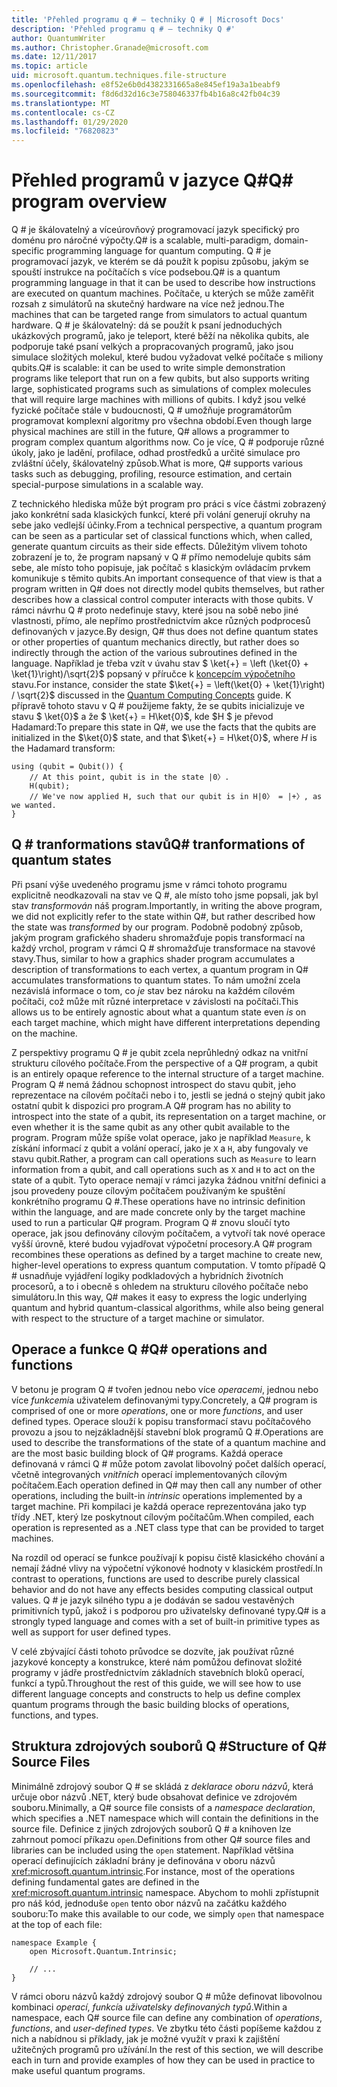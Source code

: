 ```yaml
---
title: 'Přehled programu q # – techniky Q # | Microsoft Docs'
description: 'Přehled programu q # – techniky Q #'
author: QuantumWriter
ms.author: Christopher.Granade@microsoft.com
ms.date: 12/11/2017
ms.topic: article
uid: microsoft.quantum.techniques.file-structure
ms.openlocfilehash: e8f52e6b0d4382331665a8e845ef19a3a1beabf9
ms.sourcegitcommit: f8d6d32d16c3e758046337fb4b16a8c42fb04c39
ms.translationtype: MT
ms.contentlocale: cs-CZ
ms.lasthandoff: 01/29/2020
ms.locfileid: "76820823"
---
```

# <a name="q-program-overview"></a><span data-ttu-id="5fdcd-103">Přehled programů v jazyce Q#</span><span class="sxs-lookup"><span data-stu-id="5fdcd-103">Q# program overview</span></span>

<span data-ttu-id="5fdcd-104">Q # je škálovatelný a víceúrovňový programovací jazyk specifický pro doménu pro náročné výpočty.</span><span class="sxs-lookup"><span data-stu-id="5fdcd-104">Q# is a scalable, multi-paradigm, domain-specific programming language for quantum computing.</span></span> <span data-ttu-id="5fdcd-105">Q # je programovací jazyk, ve kterém se dá použít k popisu způsobu, jakým se spouští instrukce na počítačích s více podsebou.</span><span class="sxs-lookup"><span data-stu-id="5fdcd-105">Q# is a quantum programming language in that it can be used to describe how instructions are executed on quantum machines.</span></span> <span data-ttu-id="5fdcd-106">Počítače, u kterých se může zaměřit rozsah z simulátorů na skutečný hardware na více než jednou.</span><span class="sxs-lookup"><span data-stu-id="5fdcd-106">The machines that can be targeted range from simulators to actual quantum hardware.</span></span> <span data-ttu-id="5fdcd-107">Q # je škálovatelný: dá se použít k psaní jednoduchých ukázkových programů, jako je teleport, které běží na několika qubits, ale podporuje také psaní velkých a propracovaných programů, jako jsou simulace složitých molekul, které budou vyžadovat velké počítače s miliony qubits.</span><span class="sxs-lookup"><span data-stu-id="5fdcd-107">Q# is scalable: it can be used to write simple demonstration programs like teleport that run on a few qubits, but also supports writing large, sophisticated programs such as simulations of complex molecules that will require large machines with millions of qubits.</span></span> <span data-ttu-id="5fdcd-108">I když jsou velké fyzické počítače stále v budoucnosti, Q # umožňuje programátorům programovat komplexní algoritmy pro všechna období.</span><span class="sxs-lookup"><span data-stu-id="5fdcd-108">Even though large physical machines are still in the future, Q# allows a programmer to program complex quantum algorithms now.</span></span> <span data-ttu-id="5fdcd-109">Co je více, Q # podporuje různé úkoly, jako je ladění, profilace, odhad prostředků a určité simulace pro zvláštní účely, škálovatelný způsob.</span><span class="sxs-lookup"><span data-stu-id="5fdcd-109">What is more, Q# supports various tasks such as debugging, profiling, resource estimation, and certain special-purpose simulations in a scalable way.</span></span> 

<span data-ttu-id="5fdcd-110">Z technického hlediska může být program pro práci s více částmi zobrazený jako konkrétní sada klasických funkcí, které při volání generují okruhy na sebe jako vedlejší účinky.</span><span class="sxs-lookup"><span data-stu-id="5fdcd-110">From a technical perspective, a quantum program can be seen as a particular set of classical functions which, when called, generate quantum circuits as their side effects.</span></span> <span data-ttu-id="5fdcd-111">Důležitým vlivem tohoto zobrazení je to, že program napsaný v Q # přímo nemodeluje qubits sám sebe, ale místo toho popisuje, jak počítač s klasickým ovládacím prvkem komunikuje s těmito qubits.</span><span class="sxs-lookup"><span data-stu-id="5fdcd-111">An important consequence of that view is that a program written in Q# does not directly model qubits themselves, but rather describes how a classical control computer interacts with those qubits.</span></span>
<span data-ttu-id="5fdcd-112">V rámci návrhu Q # proto nedefinuje stavy, které jsou na sobě nebo jiné vlastnosti, přímo, ale nepřímo prostřednictvím akce různých podprocesů definovaných v jazyce.</span><span class="sxs-lookup"><span data-stu-id="5fdcd-112">By design, Q# thus does not define quantum states or other properties of quantum mechanics directly, but rather does so indirectly through the action of the various subroutines defined in the language.</span></span>
<span data-ttu-id="5fdcd-113">Například je třeba vzít v úvahu stav $ \ket{+} = \left (\ket{0} + \ket{1}\right)/\sqrt{2}$ popsaný v příručce k [koncepcím výpočetního](xref:microsoft.quantum.concepts.intro) stavu.</span><span class="sxs-lookup"><span data-stu-id="5fdcd-113">For instance, consider the state $\ket{+} = \left(\ket{0} + \ket{1}\right) / \sqrt{2}$ discussed in the [Quantum Computing Concepts](xref:microsoft.quantum.concepts.intro) guide.</span></span>
<span data-ttu-id="5fdcd-114">K přípravě tohoto stavu v Q # použijeme fakty, že se qubits inicializuje ve stavu $ \ket{0}$ a že $ \ket{+} = H\ket{0}$, kde $H $ je převod Hadamard:</span><span class="sxs-lookup"><span data-stu-id="5fdcd-114">To prepare this state in Q#, we use the facts that the qubits are initialized in the $\ket{0}$ state, and that $\ket{+} = H\ket{0}$, where $H$ is the Hadamard transform:</span></span>

```qsharp
using (qubit = Qubit()) {
    // At this point, qubit is in the state |0〉.
    H(qubit);
    // We've now applied H, such that our qubit is in H|0〉 = |+〉, as we wanted.
}
```
## <a name="q-tranformations-of-quantum-states"></a><span data-ttu-id="5fdcd-115">Q # tranformations stavů</span><span class="sxs-lookup"><span data-stu-id="5fdcd-115">Q# tranformations of quantum states</span></span>

<span data-ttu-id="5fdcd-116">Při psaní výše uvedeného programu jsme v rámci tohoto programu explicitně neodkazovali na stav ve Q #, ale místo toho jsme popsali, jak byl stav *transformován* náš program.</span><span class="sxs-lookup"><span data-stu-id="5fdcd-116">Importantly, in writing the above program, we did not explicitly refer to the state within Q#, but rather described how the state was *transformed* by our program.</span></span>
<span data-ttu-id="5fdcd-117">Podobně podobný způsob, jakým program grafického shaderu shromažďuje popis transformací na každý vrchol, program v rámci Q # shromažďuje transformace na stavové stavy.</span><span class="sxs-lookup"><span data-stu-id="5fdcd-117">Thus, similar to how a graphics shader program accumulates a description of transformations to each vertex, a quantum program in Q# accumulates transformations to quantum states.</span></span>
<span data-ttu-id="5fdcd-118">To nám umožní zcela nezávislá informace o tom, co *je* stav bez nároku na každém cílovém počítači, což může mít různé interpretace v závislosti na počítači.</span><span class="sxs-lookup"><span data-stu-id="5fdcd-118">This allows us to be entirely agnostic about what a quantum state even *is* on each target machine, which might have different interpretations depending on the machine.</span></span> 

<span data-ttu-id="5fdcd-119">Z perspektivy programu Q # je qubit zcela neprůhledný odkaz na vnitřní strukturu cílového počítače.</span><span class="sxs-lookup"><span data-stu-id="5fdcd-119">From the perspective of a Q# program, a qubit is an entirely opaque reference to the internal structure of a target machine.</span></span>
<span data-ttu-id="5fdcd-120">Program Q # nemá žádnou schopnost introspect do stavu qubit, jeho reprezentace na cílovém počítači nebo i to, jestli se jedná o stejný qubit jako ostatní qubit k dispozici pro program.</span><span class="sxs-lookup"><span data-stu-id="5fdcd-120">A Q# program has no ability to introspect into the state of a qubit, its representation on a target machine, or even whether it is the same qubit as any other qubit available to the program.</span></span>
<span data-ttu-id="5fdcd-121">Program může spíše volat operace, jako je například `Measure`, k získání informací z qubit a volání operací, jako je `X` a `H`, aby fungovaly ve stavu qubit.</span><span class="sxs-lookup"><span data-stu-id="5fdcd-121">Rather, a program can call operations such as `Measure` to learn information from a qubit, and call operations such as `X` and `H` to act on the state of a qubit.</span></span>
<span data-ttu-id="5fdcd-122">Tyto operace nemají v rámci jazyka žádnou vnitřní definici a jsou provedeny pouze cílovým počítačem používaným ke spuštění konkrétního programu Q #.</span><span class="sxs-lookup"><span data-stu-id="5fdcd-122">These operations have no intrinsic definition within the language, and are made concrete only by the target machine used to run a particular Q# program.</span></span>
<span data-ttu-id="5fdcd-123">Program Q # znovu sloučí tyto operace, jak jsou definovány cílovým počítačem, a vytvoří tak nové operace vyšší úrovně, které budou vyjadřovat výpočetní procesory.</span><span class="sxs-lookup"><span data-stu-id="5fdcd-123">A Q# program recombines these operations as defined by a target machine to create new, higher-level operations to express quantum computation.</span></span>
<span data-ttu-id="5fdcd-124">V tomto případě Q # usnadňuje vyjádření logiky podkladových a hybridních životních procesorů, a to i obecně s ohledem na strukturu cílového počítače nebo simulátoru.</span><span class="sxs-lookup"><span data-stu-id="5fdcd-124">In this way, Q# makes it easy to express the logic underlying quantum and hybrid quantum-classical algorithms, while also being general with respect to the structure of a target machine or simulator.</span></span>

## <a name="q-operations-and-functions"></a><span data-ttu-id="5fdcd-125">Operace a funkce Q #</span><span class="sxs-lookup"><span data-stu-id="5fdcd-125">Q# operations and functions</span></span>

<span data-ttu-id="5fdcd-126">V betonu je program Q # tvořen jednou nebo více *operacemi*, jednou nebo více *funkcemi*a uživatelem definovanými typy.</span><span class="sxs-lookup"><span data-stu-id="5fdcd-126">Concretely, a Q# program is comprised of one or more *operations*, one or more *functions*, and user defined types.</span></span> <span data-ttu-id="5fdcd-127">Operace slouží k popisu transformací stavu počítačového provozu a jsou to nejzákladnější stavební blok programů Q #.</span><span class="sxs-lookup"><span data-stu-id="5fdcd-127">Operations are used to describe the transformations of the state of a quantum machine and are the most basic building block of Q# programs.</span></span> <span data-ttu-id="5fdcd-128">Každá operace definovaná v rámci Q # může potom zavolat libovolný počet dalších operací, včetně integrovaných *vnitřních* operací implementovaných cílovým počítačem.</span><span class="sxs-lookup"><span data-stu-id="5fdcd-128">Each operation defined in Q# may then call any number of other operations, including the built-in *intrinsic* operations implemented by a target machine.</span></span>
<span data-ttu-id="5fdcd-129">Při kompilaci je každá operace reprezentována jako typ třídy .NET, který lze poskytnout cílovým počítačům.</span><span class="sxs-lookup"><span data-stu-id="5fdcd-129">When compiled, each operation is represented as a .NET class type that can be provided to target machines.</span></span>

<span data-ttu-id="5fdcd-130">Na rozdíl od operací se funkce používají k popisu čistě klasického chování a nemají žádné vlivy na výpočetní výkonové hodnoty v klasickém prostředí.</span><span class="sxs-lookup"><span data-stu-id="5fdcd-130">In contrast to operations, functions are used to describe purely classical behavior and do not have any effects besides computing classical output values.</span></span> <span data-ttu-id="5fdcd-131">Q # je jazyk silného typu a je dodáván se sadou vestavěných primitivních typů, jakož i s podporou pro uživatelsky definované typy.</span><span class="sxs-lookup"><span data-stu-id="5fdcd-131">Q# is a strongly typed language and comes with a set of built-in primitive types as well as support for user defined types.</span></span> 

<span data-ttu-id="5fdcd-132">V celé zbývající části tohoto průvodce se dozvíte, jak používat různé jazykové koncepty a konstrukce, které nám pomůžou definovat složité programy v jádře prostřednictvím základních stavebních bloků operací, funkcí a typů.</span><span class="sxs-lookup"><span data-stu-id="5fdcd-132">Throughout the rest of this guide, we will see how to use different language concepts and constructs to help us define complex quantum programs through the basic building blocks of operations, functions, and types.</span></span> 

## <a name="structure-of-q-source-files"></a><span data-ttu-id="5fdcd-133">Struktura zdrojových souborů Q #</span><span class="sxs-lookup"><span data-stu-id="5fdcd-133">Structure of Q# Source Files</span></span>

<span data-ttu-id="5fdcd-134">Minimálně zdrojový soubor Q # se skládá z *deklarace oboru názvů*, která určuje obor názvů .NET, který bude obsahovat definice ve zdrojovém souboru.</span><span class="sxs-lookup"><span data-stu-id="5fdcd-134">Minimally, a Q# source file consists of a *namespace declaration*, which specifies a .NET namespace which will contain the definitions in the source file.</span></span>
<span data-ttu-id="5fdcd-135">Definice z jiných zdrojových souborů Q # a knihoven lze zahrnout pomocí příkazu `open`.</span><span class="sxs-lookup"><span data-stu-id="5fdcd-135">Definitions from other Q# source files and libraries can be included using the `open` statement.</span></span>
<span data-ttu-id="5fdcd-136">Například většina operací definujících základní brány je definována v oboru názvů <xref:microsoft.quantum.intrinsic>.</span><span class="sxs-lookup"><span data-stu-id="5fdcd-136">For instance, most of the operations defining fundamental gates are defined in the <xref:microsoft.quantum.intrinsic> namespace.</span></span>
<span data-ttu-id="5fdcd-137">Abychom to mohli zpřístupnit pro náš kód, jednoduše `open` tento obor názvů na začátku každého souboru:</span><span class="sxs-lookup"><span data-stu-id="5fdcd-137">To make this available to our code, we simply `open` that namespace at the top of each file:</span></span>

```qsharp
namespace Example {
    open Microsoft.Quantum.Intrinsic;

    // ...
}
```

<span data-ttu-id="5fdcd-138">V rámci oboru názvů každý zdrojový soubor Q # může definovat libovolnou kombinaci *operací*, *funkcí*a *uživatelsky definovaných typů*.</span><span class="sxs-lookup"><span data-stu-id="5fdcd-138">Within a namespace, each Q# source file can define any combination of *operations*, *functions*, and *user-defined types*.</span></span>
<span data-ttu-id="5fdcd-139">Ve zbytku této části popíšeme každou z nich a nabídnou si příklady, jak je možné využít v praxi k zajištění užitečných programů pro užívání.</span><span class="sxs-lookup"><span data-stu-id="5fdcd-139">In the rest of this section, we will describe each in turn and provide examples of how they can be used in practice to make useful quantum programs.</span></span>
